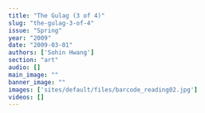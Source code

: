 ```yaml
---
title: "The Gulag (3 of 4)"
slug: "the-gulag-3-of-4"
issue: "Spring"
year: "2009"
date: "2009-03-01"
authors: ['Sohin Hwang']
section: "art"
audio: []
main_image: ""
banner_image: ""
images: ['sites/default/files/barcode_reading02.jpg']
videos: []
---
```

